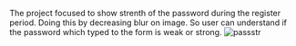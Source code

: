 The project focused to show strenth of the password during the register period. Doing this by
                        decreasing blur on image. So user can understand if the password which typed to the form is weak
                        or strong.
![passstr](https://github.com/DolunayP/50Projects-25Days/assets/121766587/9e8b3409-e77e-4b78-973e-fbfcedd6879f)
